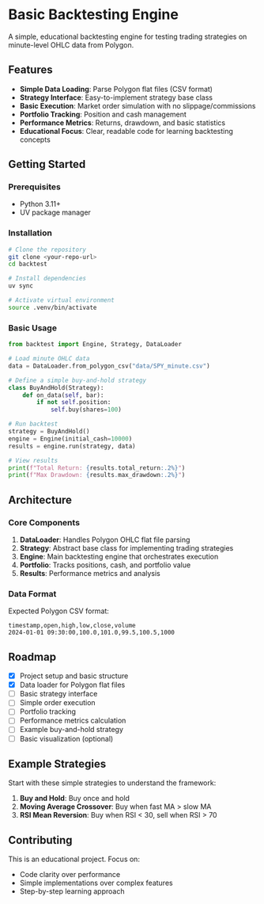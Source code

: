 # Basic Backtesting Engine

A simple, educational backtesting engine for testing trading strategies on minute-level OHLC data from Polygon.

## Features

- **Simple Data Loading**: Parse Polygon flat files (CSV format)
- **Strategy Interface**: Easy-to-implement strategy base class
- **Basic Execution**: Market order simulation with no slippage/commissions
- **Portfolio Tracking**: Position and cash management
- **Performance Metrics**: Returns, drawdown, and basic statistics
- **Educational Focus**: Clear, readable code for learning backtesting concepts

## Getting Started

### Prerequisites

- Python 3.11+
- UV package manager

### Installation

```bash
# Clone the repository
git clone <your-repo-url>
cd backtest

# Install dependencies
uv sync

# Activate virtual environment
source .venv/bin/activate
```

### Basic Usage

```python
from backtest import Engine, Strategy, DataLoader

# Load minute OHLC data
data = DataLoader.from_polygon_csv("data/SPY_minute.csv")

# Define a simple buy-and-hold strategy
class BuyAndHold(Strategy):
    def on_data(self, bar):
        if not self.position:
            self.buy(shares=100)

# Run backtest
strategy = BuyAndHold()
engine = Engine(initial_cash=10000)
results = engine.run(strategy, data)

# View results
print(f"Total Return: {results.total_return:.2%}")
print(f"Max Drawdown: {results.max_drawdown:.2%}")
```

## Architecture

### Core Components

1. **DataLoader**: Handles Polygon OHLC flat file parsing
2. **Strategy**: Abstract base class for implementing trading strategies  
3. **Engine**: Main backtesting engine that orchestrates execution
4. **Portfolio**: Tracks positions, cash, and portfolio value
5. **Results**: Performance metrics and analysis

### Data Format

Expected Polygon CSV format:
```
timestamp,open,high,low,close,volume
2024-01-01 09:30:00,100.0,101.0,99.5,100.5,1000
```

## Roadmap

- [x] Project setup and basic structure
- [x] Data loader for Polygon flat files
- [ ] Basic strategy interface
- [ ] Simple order execution
- [ ] Portfolio tracking
- [ ] Performance metrics calculation
- [ ] Example buy-and-hold strategy
- [ ] Basic visualization (optional)

## Example Strategies

Start with these simple strategies to understand the framework:

1. **Buy and Hold**: Buy once and hold
2. **Moving Average Crossover**: Buy when fast MA > slow MA
3. **RSI Mean Reversion**: Buy when RSI < 30, sell when RSI > 70

## Contributing

This is an educational project. Focus on:
- Code clarity over performance
- Simple implementations over complex features
- Step-by-step learning approach

